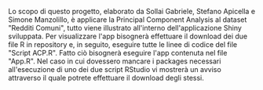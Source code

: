 Lo scopo di questo progetto, elaborato da Sollai Gabriele, Stefano Apicella e Simone Manzolillo, è applicare la Principal Component Analysis al dataset "Redditi Comuni", tutto viene illustrato all'interno dell'applicazione Shiny sviluppata.
Per visualizzare l'app bisognerà effettuare il download dei due file R in repository e, in seguito, eseguire tutte le linee di codice del file "Script ACP.R". Fatto ciò bisognerà eseguire l'app contenuta nel file "App.R".
Nel caso in cui dovessero mancare i packages necessari all'esecuzione di uno dei due script RStudio vi mostrerà un avviso attraverso il quale potrete effettuare il download degli stessi.